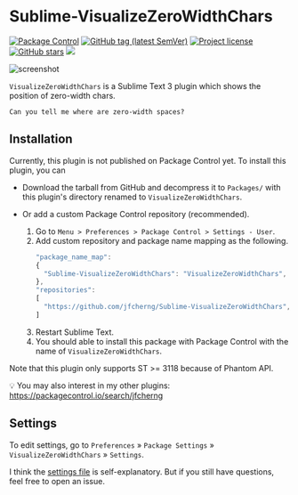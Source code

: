 # Sublime-VisualizeZeroWidthChars

<a href="https://packagecontrol.io/packages/VisualizeZeroWidthChars"><img alt="Package Control" src="https://img.shields.io/packagecontrol/dt/VisualizeZeroWidthChars?style=flat-square"></a>
<a href="https://github.com/jfcherng/Sublime-VisualizeZeroWidthChars/tags"><img alt="GitHub tag (latest SemVer)" src="https://img.shields.io/github/tag/jfcherng/Sublime-VisualizeZeroWidthChars?style=flat-square&logo=github"></a>
<a href="https://github.com/jfcherng/Sublime-VisualizeZeroWidthChars/blob/master/LICENSE"><img alt="Project license" src="https://img.shields.io/github/license/jfcherng/Sublime-VisualizeZeroWidthChars?style=flat-square&logo=github"></a>
<a href="https://github.com/jfcherng/Sublime-VisualizeZeroWidthChars/stargazers"><img alt="GitHub stars" src="https://img.shields.io/github/stars/jfcherng/Sublime-VisualizeZeroWidthChars?style=flat-square&logo=github"></a>
<a href="https://www.paypal.me/jfcherng/5usd" title="Donate to this project using Paypal"><img src="https://img.shields.io/badge/paypal-donate-blue.svg?style=flat-square&logo=paypal"></a>

![screenshot](https://raw.githubusercontent.com/jfcherng/Sublime-VisualizeZeroWidthChars/master/docs/screenshot.png)

`VisualizeZeroWidthChars` is a Sublime Text 3 plugin which shows the position of zero-width chars.

```
Can you tel​l me wh​ere are ​zero-width spaces?
```


## Installation

Currently, this plugin is not published on Package Control yet. To install this plugin, you can

- Download the tarball from GitHub and decompress it to `Packages/` 
  with this plugin's directory renamed to `VisualizeZeroWidthChars`.
- Or add a custom Package Control repository (recommended).

  1. Go to `Menu > Preferences > Package Control > Settings - User`.
  1. Add custom repository and package name mapping as the following.
     ```javascript
     "package_name_map":
     {
       "Sublime-VisualizeZeroWidthChars": "VisualizeZeroWidthChars",
     },
     "repositories":
     [
       "https://github.com/jfcherng/Sublime-VisualizeZeroWidthChars",
     ]
     ```
  1. Restart Sublime Text.
  1. You should able to install this package with Package Control with the name of `VisualizeZeroWidthChars`.

Note that this plugin only supports ST >= 3118 because of Phantom API.

💡 You may also interest in my other plugins: https://packagecontrol.io/search/jfcherng


## Settings

To edit settings, go to `Preferences` » `Package Settings` » `VisualizeZeroWidthChars` » `Settings`.

I think the [settings file](https://github.com/jfcherng/Sublime-VisualizeZeroWidthChars/blob/master/VisualizeZeroWidthChars.sublime-settings) 
is self-explanatory. But if you still have questions, feel free to open an issue.
